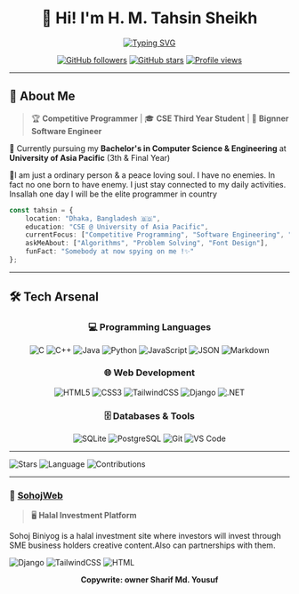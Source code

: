 <div align="center">

# 👋 Hi! I'm **H. M. Tahsin Sheikh**

</div>

<div align="center">

[![Typing SVG](https://readme-typing-svg.herokuapp.com?font=Cascadia+Code&weight=600&size=28&pause=1000&color=CBA6F7&background=1E1E2E00&center=true&vCenter=true&width=800&lines=Competitive+Programmer;Software+Engineering+Student+%7C+Third+Year)](https://git.io/typing-svg)

</div>

<div align="center">

[![GitHub followers](https://img.shields.io/github/followers/Tahsin22201243?style=for-the-badge&logo=github&logoColor=white&color=CBA6F7&labelColor=1E1E2E)](https://github.com/Tahsin22201243)
[![GitHub stars](https://img.shields.io/github/stars/Tahsin22201243?style=for-the-badge&logo=github&logoColor=white&color=F9E2AF&labelColor=1E1E2E)](https://github.com/Tahsin22201243)
[![Profile views](https://komarev.com/ghpvc/?username=Tahsin22201243&style=for-the-badge&color=89B4FA&label=PROFILE+VIEWS&base=2000)](https://github.com/Tahsin22201243)

</div>

---

## 🎯 **About Me**

> 🏆 **Competitive Programmer** | 🎓 **CSE Third Year Student** | 🚀 **Bignner Software Engineer**

🌟 Currently pursuing my **Bachelor's in Computer Science & Engineering** at **University of Asia Pacific** (3th & Final Year)

🌟I am just a ordinary person & a peace loving soul. I have no enemies. 
In fact no one born to have enemy.
I just stay connected to my daily activities. 
Insallah one day I will be the elite programmer in country

```typescript
const tahsin = {
    location: "Dhaka, Bangladesh 🇧🇩",
    education: "CSE @ University of Asia Pacific",
    currentFocus: ["Competitive Programming", "Software Engineering", "Web Development"],
    askMeAbout: ["Algorithms", "Problem Solving", "Font Design"],
    funFact: "Somebody at now spying on me !✨"
};
```

---


## 🛠️ **Tech Arsenal**

<div align="center">

### 💻 **Programming Languages**

![C](https://img.shields.io/badge/C-00599C?style=for-the-badge&logo=c&logoColor=white)
![C++](https://img.shields.io/badge/C++-00599C?style=for-the-badge&logo=cplusplus&logoColor=white)
![Java](https://img.shields.io/badge/Java-ED8B00?style=for-the-badge&logo=openjdk&logoColor=white)
![Python](https://img.shields.io/badge/Python-3776AB?style=for-the-badge&logo=python&logoColor=white)
![JavaScript](https://img.shields.io/badge/JavaScript-F7DF1E?style=for-the-badge&logo=javascript&logoColor=black)
![JSON](https://img.shields.io/badge/JSON-000000?style=for-the-badge&logo=json&logoColor=white)
![Markdown](https://img.shields.io/badge/Markdown-000000?style=for-the-badge&logo=markdown&logoColor=white)

### 🌐 **Web Development**

![HTML5](https://img.shields.io/badge/HTML5-E34F26?style=for-the-badge&logo=html5&logoColor=white)
![CSS3](https://img.shields.io/badge/CSS3-1572B6?style=for-the-badge&logo=css3&logoColor=white)
![TailwindCSS](https://img.shields.io/badge/Tailwind_CSS-38B2AC?style=for-the-badge&logo=tailwind-css&logoColor=white)
![Django](https://img.shields.io/badge/Django-092E20?style=for-the-badge&logo=django&logoColor=white)
![.NET](https://img.shields.io/badge/.NET-512BD4?style=for-the-badge&logo=.net&logoColor=white)

### 🗄️ **Databases & Tools**

![SQLite](https://img.shields.io/badge/SQLite-07405E?style=for-the-badge&logo=sqlite&logoColor=white)
![PostgreSQL](https://img.shields.io/badge/PostgreSQL-316192?style=for-the-badge&logo=postgresql&logoColor=white)
![Git](https://img.shields.io/badge/Git-F05032?style=for-the-badge&logo=git&logoColor=white)
![VS Code](https://img.shields.io/badge/VS_Code-007ACC?style=for-the-badge&logo=visual-studio-code&logoColor=white)

</div>

---



![Stars](https://img.shields.io/github/stars/SharifdotG/SharifdotG-s-CodeVault?style=for-the-badge&color=F9E2AF&labelColor=1E1E2E)
![Language](https://img.shields.io/badge/C++-56.0%25-blue?style=for-the-badge)
![Contributions](https://img.shields.io/badge/Problems-1300+-green?style=for-the-badge)

---

### 🛒 **[SohojWeb](https://github.com/Tahsin22201243/SohojWeb.git)**
>
> 🖥️ **Halal Investment Platform** 

Sohoj Biniyog is a halal investment site where investors will invest through SME business holders creative content.Also can partnerships with them.

![Django](https://img.shields.io/badge/Django-092E20?style=for-the-badge&logo=django&logoColor=white)
![TailwindCSS](https://img.shields.io/badge/Tailwind_CSS-38B2AC?style=for-the-badge&logo=tailwind-css&logoColor=white)
![HTML](https://img.shields.io/badge/HTML-69.5%25-orange?style=for-the-badge)



<div align="center">

**Copywrite: owner Sharif Md. Yousuf**

</div>



